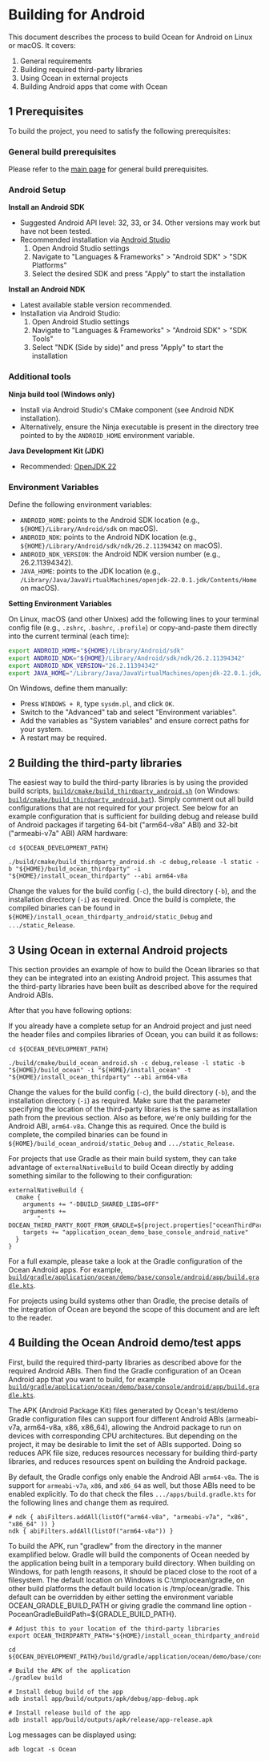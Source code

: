 # Building for Android

This document describes the process to build Ocean for Android on Linux or macOS. It covers:

1. General requirements
2. Building required third-party libraries
3. Using Ocean in external projects
4. Building Android apps that come with Ocean

## 1 Prerequisites

To build the project, you need to satisfy the following prerequisites:

### General build prerequisites

Please refer to the [main page](README.md) for general build prerequisites.

### Android Setup

**Install an Android SDK**

* Suggested Android API level: 32, 33, or 34. Other versions may work but have not been tested.
* Recommended installation via [Android Studio](https://developer.android.com/studio)
  1. Open Android Studio settings
  2. Navigate to "Languages & Frameworks" > "Android SDK" > "SDK Platforms"
  3. Select the desired SDK and press "Apply" to start the installation

**Install an Android NDK**

* Latest available stable version recommended.
* Installation via Android Studio:
  1. Open Android Studio settings
  2. Navigate to "Languages & Frameworks" > "Android SDK" > "SDK Tools"
  3. Select "NDK (Side by side)" and press "Apply" to start the installation

### Additional tools

**Ninja build tool (Windows only)**

* Install via Android Studio's CMake component (see Android NDK installation).
* Alternatively, ensure the Ninja executable is present in the directory tree pointed to by the `ANDROID_HOME` environment variable.

**Java Development Kit (JDK)**

* Recommended: [OpenJDK 22](https://jdk.java.net/22/)

### Environment Variables

Define the following environment variables:
* `ANDROID_HOME`: points to the Android SDK location (e.g., `${HOME}/Library/Android/sdk` on macOS).
* `ANDROID_NDK`: points to the Android NDK location (e.g., `${HOME}/Library/Android/sdk/ndk/26.2.11394342` on macOS).
* `ANDROID_NDK_VERSION`: the Android NDK version number (e.g., 26.2.11394342).
* `JAVA_HOME`: points to the JDK location (e.g., `/Library/Java/JavaVirtualMachines/openjdk-22.0.1.jdk/Contents/Home` on macOS).

**Setting Environment Variables**

On Linux, macOS (and other Unixes) add the following lines to your terminal config file (e.g., `.zshrc`, `.bashrc`, `.profile`) or copy-and-paste them directly into the current terminal (each time):

```bash
export ANDROID_HOME="${HOME}/Library/Android/sdk"
export ANDROID_NDK="${HOME}/Library/Android/sdk/ndk/26.2.11394342"
export ANDROID_NDK_VERSION="26.2.11394342"
export JAVA_HOME="/Library/Java/JavaVirtualMachines/openjdk-22.0.1.jdk/Contents/Home"
```

On Windows, define them manually:
* Press `WINDOWS + R`, type `sysdm.pl`, and click `OK`.
* Switch to the "Advanced" tab and select "Environment variables".
* Add the variables as "System variables" and ensure correct paths for your system.
* A restart may be required.

## 2 Building the third-party libraries

The easiest way to build the third-party libraries is by using the provided build scripts, [`build/cmake/build_thirdparty_android.sh`](build/cmake/build_thirdparty_android.sh) (on Windows: [`build/cmake/build_thirdparty_android.bat`](build/cmake/build_thirdparty_android.bat)). Simply comment out all build configurations that are not required for your project.  See below for an example configuration that is sufficient for building debug and release build of Android packages if targeting 64-bit ("arm64-v8a" ABI) and 32-bit ("armeabi-v7a" ABI) ARM hardware:

```
cd ${OCEAN_DEVELOPMENT_PATH}

./build/cmake/build_thirdparty_android.sh -c debug,release -l static -b "${HOME}/build_ocean_thirdparty" -i "${HOME}/install_ocean_thirdparty" --abi arm64-v8a
```

Change the values for the build config (`-c`), the build directory (`-b`), and the installation directory (`-i`) as required. Once the build is complete, the compiled binaries can be found in `${HOME}/install_ocean_thirdparty_android/static_Debug` and `.../static_Release`.


## 3 Using Ocean in external Android projects

This section provides an example of how to build the Ocean libraries so that they can be integrated into an existing Android project. This assumes that the third-party libraries have been built as described above for the required Android ABIs.

After that you have following options:

If you already have a complete setup for an Android project and just need the header files and compiles libraries of Ocean, you
can build it as follows:

```
cd ${OCEAN_DEVELOPMENT_PATH}

./build/cmake/build_ocean_android.sh -c debug,release -l static -b "${HOME}/build_ocean" -i "${HOME}/install_ocean" -t "${HOME}/install_ocean_thirdparty" --abi arm64-v8a
```

Change the values for the build config (`-c`), the build directory (`-b`), and the installation directory (`-i`) as required. Make sure that the parameter specifying the location of the third-party libraries is the same as installation path from the previous section. Also as before, we're only building for the Android ABI, `arm64-v8a`. Change this as required. Once the build is complete, the compiled binaries can be found in `${HOME}/build_ocean_android/static_Debug` and `.../static_Release`.

For projects that use Gradle as their main build system, they can take advantage of `externalNativeBuild` to build Ocean directly by adding something similar to the following to their configuration:

```
externalNativeBuild {
  cmake {
    arguments += "-DBUILD_SHARED_LIBS=OFF"
    arguments +=
        "-DOCEAN_THIRD_PARTY_ROOT_FROM_GRADLE=${project.properties["oceanThirdPartyPath"]}"
    targets += "application_ocean_demo_base_console_android_native"
  }
}
```

For a full example, please take a look at the Gradle configuration of the Ocean Android apps.  For example, [`build/gradle/application/ocean/demo/base/console/android/app/build.gradle.kts`](build/gradle/application/ocean/demo/base/console/android/app/build.gradle.kts).

For projects using build systems other than Gradle, the precise details of the integration of Ocean are beyond the scope of this document and are left to the reader.

## 4 Building the Ocean Android demo/test apps

First, build the required third-party libraries as described above for the required Android ABIs. Then find the Gradle configuration of an Ocean Android app that you want to build, for example [`build/gradle/application/ocean/demo/base/console/android/app/build.gradle.kts`](build/gradle/application/ocean/demo/base/console/android/app/build.gradle.kts).

The APK (Android Package Kit) files generated by Ocean's test/demo Gradle configuration files can support four different Android ABIs (armeabi-v7a, arm64-v8a, x86, x86_64), allowing the Android package to run on devices with corresponding CPU architectures.  But depending on the project, it may be desirable to limit the set of ABIs supported.  Doing so reduces APK file size, reduces resources necessary for building third-party libraries, and reduces resources spent on building the Android package.

By default, the Gradle configs only enable the Android ABI `arm64-v8a`. The is support for `armeabi-v7a`, `x86`, and `x86_64` as
well, but those ABIs need to be enabled explicitly. To do that check the files `.../apps/build.gradle.kts` for the following
lines and change them as required.

```
# ndk { abiFilters.addAll(listOf("arm64-v8a", "armeabi-v7a", "x86", "x86_64" )) }
ndk { abiFilters.addAll(listOf("arm64-v8a")) }
```

To build the APK, run "gradlew" from the directory in the manner examplified below. Gradle will build the components of Ocean needed by the application being built in a temporary build directory. When building on Windows, for path length reasons, it should be placed close to the root of a filesystem. The default location on Windows is C:\tmp\ocean\gradle, on other build platforms the default build location is /tmp/ocean/gradle. This default can be overridden by either setting the environment variable OCEAN_GRADLE_BUILD_PATH or giving gradle the command line option -PoceanGradleBuildPath=${GRADLE_BUILD_PATH}.

```
# Adjust this to your location of the third-party libraries
export OCEAN_THIRDPARTY_PATH="${HOME}/install_ocean_thirdparty_android

cd ${OCEAN_DEVELOPMENT_PATH}/build/gradle/application/ocean/demo/base/console/android

# Build the APK of the application
./gradlew build

# Install debug build of the app
adb install app/build/outputs/apk/debug/app-debug.apk

# Install release build of the app
adb install app/build/outputs/apk/release/app-release.apk
```

Log messages can be displayed using:

```
adb logcat -s Ocean
```
